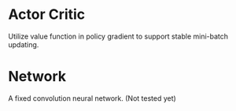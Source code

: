 # Actor Critic

Utilize value function in policy gradient to support stable mini-batch updating.

# Network

A fixed convolution neural network. (Not tested yet)
